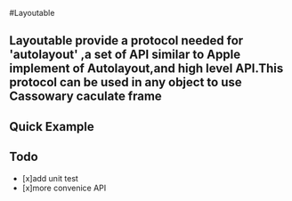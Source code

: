 #Layoutable 
## Layoutable provide a protocol needed for 'autolayout' ,a set of API similar to Apple implement of Autolayout,and high level API.This protocol can be used in any object to use Cassowary caculate frame

## Quick Example

## Todo
- [x]add unit test
- [x]more convenice API


